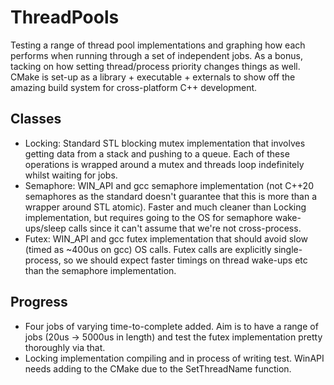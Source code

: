 # ThreadPools

Testing a range of thread pool implementations and graphing how each performs when running through a set of independent jobs. As a bonus, tacking on how setting thread/process priority changes things as well. CMake is set-up as a library + executable + externals to show off the amazing build system for cross-platform C++ development.

## Classes
* Locking: Standard STL blocking mutex implementation that involves getting data from a stack and pushing to a queue. Each of these operations is wrapped around a mutex and threads loop indefinitely whilst waiting for jobs.
* Semaphore: WIN_API and gcc semaphore implementation (not C++20 semaphores as the standard doesn't guarantee that this is more than a wrapper around STL atomic). Faster and much cleaner than Locking implementation, but requires going to the OS for semaphore wake-ups/sleep calls since it can't assume that we're not cross-process.
* Futex: WIN_API and gcc futex implementation that should avoid slow (timed as ~400us on gcc) OS calls. Futex calls are explicitly single-process, so we should expect faster timings on thread wake-ups etc than the semaphore implementation.

## Progress
* Four jobs of varying time-to-complete added. Aim is to have a range of jobs (20us -> 5000us in length) and test the futex implementation pretty thoroughly via that.
* Locking implementation compiling and in process of writing test. WinAPI needs adding to the CMake due to the SetThreadName function.

